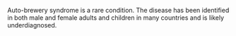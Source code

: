 Auto-brewery syndrome is a rare condition. The disease has been identified in both male and female adults and children in many countries and is likely underdiagnosed.